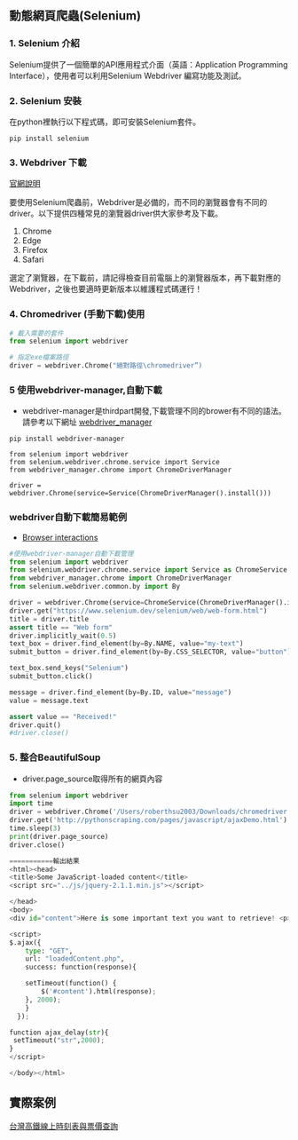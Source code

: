 ## 動態網頁爬蟲(Selenium)

### 1. Selenium 介紹
Selenium提供了一個簡單的API應用程式介面（英語：Application Programming Interface），使用者可以利用Selenium Webdriver 編寫功能及測試。

### 2. Selenium 安裝

在python裡執行以下程式碼，即可安裝Selenium套件。

```
pip install selenium
```


### 3. Webdriver 下載

[官網說明](https://pypi.org/project/selenium/)

要使用Selenium爬蟲前，Webdriver是必備的，而不同的瀏覽器會有不同的driver。以下提供四種常見的瀏覽器driver供大家參考及下載。

1. Chrome
2. Edge
3. Firefox
4. Safari

選定了瀏覽器，在下載前，請記得檢查目前電腦上的瀏覽器版本，再下載對應的Webdriver，之後也要適時更新版本以維護程式碼運行！

### 4. Chromedriver (手動下載)使用

```python
# 載入需要的套件
from selenium import webdriver

# 指定exe檔案路徑
driver = webdriver.Chrome("絕對路徑\chromedriver”)
```

### 5 使用webdriver-manager,自動下載

- webdriver-manager是thirdpart開發,下載管理不同的brower有不同的語法。請參考以下網址
[webdriver_manager](https://github.com/SergeyPirogov/webdriver_manager)

```
pip install webdriver-manager
```

```
from selenium import webdriver
from selenium.webdriver.chrome.service import Service
from webdriver_manager.chrome import ChromeDriverManager

driver = webdriver.Chrome(service=Service(ChromeDriverManager().install()))
```

### webdriver自動下載簡易範例
- [Browser interactions](https://www.selenium.dev/documentation/webdriver/interactions/)

```python
#使用webdriver-manager自動下載管理
from selenium import webdriver
from selenium.webdriver.chrome.service import Service as ChromeService
from webdriver_manager.chrome import ChromeDriverManager
from selenium.webdriver.common.by import By

driver = webdriver.Chrome(service=ChromeService(ChromeDriverManager().install()))
driver.get("https://www.selenium.dev/selenium/web/web-form.html") 
title = driver.title
assert title == "Web form"
driver.implicitly_wait(0.5)
text_box = driver.find_element(by=By.NAME, value="my-text")
submit_button = driver.find_element(by=By.CSS_SELECTOR, value="button")

text_box.send_keys("Selenium")
submit_button.click()

message = driver.find_element(by=By.ID, value="message")
value = message.text

assert value == "Received!"
driver.quit()
#driver.close()
```



### 5. 整合BeautifulSoup

- driver.page_source取得所有的網頁內容

```python
from selenium import webdriver 
import time
driver = webdriver.Chrome('/Users/roberthsu2003/Downloads/chromedriver') 
driver.get('http://pythonscraping.com/pages/javascript/ajaxDemo.html') 
time.sleep(3)
print(driver.page_source)
driver.close()

===========輸出結果
<html><head>
<title>Some JavaScript-loaded content</title>
<script src="../js/jquery-2.1.1.min.js"></script>

</head>
<body>
<div id="content">Here is some important text you want to retrieve! <p></p><button id="loadedButton">A button to click!</button></div>

<script>
$.ajax({
    type: "GET",
    url: "loadedContent.php",
    success: function(response){

	setTimeout(function() {
	    $('#content').html(response);
	}, 2000);
    }
  });

function ajax_delay(str){
 setTimeout("str",2000);
}
</script>

</body></html>
```


## 實際案例
[台灣高鐵線上時刻表與票價查詢](./台灣高鐵.ipynb)
